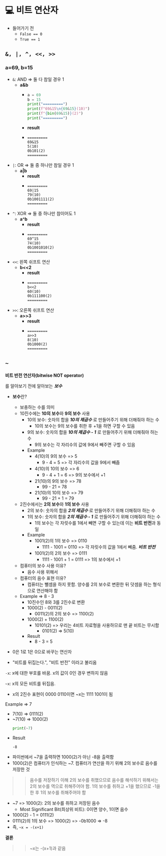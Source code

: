 # 💻 비트 연산자

- 들어가기 전
  - `False == 0`
  - `True == 1`

## `&, |, ^, <<, >>`

### a=69, b=15

- `&`: AND => 둘 다 참일 경우 1
  - **a&b**
    - ```python
      a = 69
      b = 15
      print("=========")
      print(f"69&15\n{69&15}(10)")
      print(f"{bin(69&15)}(2)")
      print("=========")
      ```
    - **result**
    - ```
      =========
      69&15
      5(10)
      0b101(2)
      =========
      ```
- `|`: OR => 둘 중 하나만 참일 경우 1
  - **a|b**
    - **result**
    - ```
      =========
      69|15
      79(10)
      0b1001111(2)
      =========
      ```
- `^`: XOR => 둘 중 하나만 참이어도 1
  - **a^b**
    - **result**
    - ```
      =========
      69^15
      74(10)
      0b1001010(2)
      =========
      ```
- `<<`: 왼쪽 쉬프트 연산
  - **b<<2**
    - **result**
    - ```
      =========
      b<<2
      60(10)
      0b111100(2)
      =========
      ```
- `>>`: 오른쪽 쉬프트 연산
  - **a>>3**
      - **result**
      - ```
        =========
        a>>3
        8(10)
        0b1000(2)
        =========
        ```

## `~`

**비트 반전 연산자(bitwise NOT operator)**

를 알아보기 전에 알아보는 **_보수_**

- **보수**란?
  - 보충하는 수를 의미
  - 10진수에는 **10의 보수**와 **9의 보수** 사용
    - 10의 보수: 숫자의 합을 **_10의 제곱수_** 로 만들어주기 위해 더해줘야 하는 수
      - 10의 보수는 9의 보수를 취한 후 +1을 하면 구할 수 있음
    - 9의 보수: 숫자의 합을 **_10의 제곱수 - 1_** 로 만들어주기 위해 더해줘야 하는 수
      - 9의 보수는 각 자리수의 값에 9에서 빼주면 구할 수 있음
    - Example
      - 4(10)의 9의 보수 => 5
        - 9 - 4 = 5 => 각 자리수의 값을 9에서 빼줌
      - 4(10)의 10의 보수 => 6
        - 9 - 4 + 1 = 6 => 9의 보수에서 +1
      - 21(10)의 9의 보수 => 78
        - 99 - 21 = 78
      - 21(10)의 10의 보수 => 79
        - 99 - 21 + 1 = 79
  - 2진수에서는 **2의 보수**와 **1의 보수** 사용
     - 2의 보수: 숫자의 합을 **_2의 제곱수_** 로 만들어주기 위해 더해줘야 하는 수
     - 1의 보수: 숫자의 합을 **_2의 제곱수 - 1_** 로 만들어주기 위해 더해줘야 하는 수
       - 1의 보수는 각 자릿수를 1에서 빼면 구할 수 있는데 이는 **비트 반전**과 동일
     - Example
       - 1001(2)의 1의 보수 => 0110
         - 1111 - 1001 = 0110 => 각 자릿수의 값을 1에서 빼줌. **_비트 반전_**
       - 1001(2)의 2의 보수 => 0111
         - 1111 - 1001 + 1 = 0111 => 1의 보수에서 +1
   - 컴퓨터의 보수 사용 이유?
     - 음수 사용 위해서
   - 컴퓨터의 음수 표현 이유?
     - 컴퓨터는 뺄셈을 하지 못함. 양수를 2의 보수로 변환한 뒤 덧셈을 하는 형식으로 연산해야 함
   - Example => 8 - 3
     - 10진수인 8와 3를 2진수로 변환
     - 1000(2) - 0011(2)
       - 0011(2)의 2의 보수 => 1100(2)
     - 1000(2) + 1100(2)
       - 10101(2) => 우리는 4비트 자료형을 사용하므로 맨 끝 비트는 무시함
         - 0101(2) => 5(10)
     - Result
       - 8 - 3 = 5

- 0은 1로 1은 0으로 바꾸는 연산자
- "비트를 뒤집는다.", "비트 반전" 이라고 불리움

`-x`: x에 대한 부호를 바꿈. x의 값이 0인 경우 변하지 않음

`~x`: x의 모든 비트를 뒤집음.
  - x의 2진수 표현이 0000 0110이면 ~x는 1111 1001이 됨

Example => 7
  - 7(10) => 0111(2)
  - ~7(10) => 1000(2)
    ```python
    print(~7)
    ```
  - Result
    ```
    -8
    ``` 
  - 파이썬에서 ~7을 출력하면 1000(2)가 아닌 -8을 출력함
  - 1000(2)은 컴퓨터가 인식하는 ~7. 컴퓨터가 연산을 하기 위해 2의 보수로 음수를 저장한 것
  >> 음수를 저장하기 이해 2의 보수를 취했으므로 음수를 해석하기 위해서는 2의 보수를 역으로 취해주어야 함. 1의 보수를 취하고 +1을 했으므로 -1을 한 후 1의 보수를 취해주어야 함
  - ~7 => 1000(2): 2의 보수를 취하고 저장된 음수
    - Most Significant Bit(최상위 비트): 0이면 양수, 1이면 음수
  - 1000(2) - 1 = 0111(2)
  - 0111(2)의 1의 보수 => 1000(2) => -0b1000 => -8
  - 즉, `~x = -(x+1)`

**결론**

>> ~x는 -(x+1)과 같음